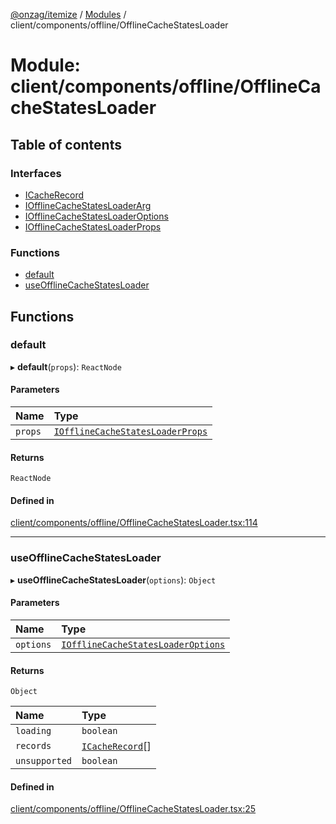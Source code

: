 [@onzag/itemize](../README.md) / [Modules](../modules.md) / client/components/offline/OfflineCacheStatesLoader

# Module: client/components/offline/OfflineCacheStatesLoader

## Table of contents

### Interfaces

- [ICacheRecord](../interfaces/client_components_offline_OfflineCacheStatesLoader.ICacheRecord.md)
- [IOfflineCacheStatesLoaderArg](../interfaces/client_components_offline_OfflineCacheStatesLoader.IOfflineCacheStatesLoaderArg.md)
- [IOfflineCacheStatesLoaderOptions](../interfaces/client_components_offline_OfflineCacheStatesLoader.IOfflineCacheStatesLoaderOptions.md)
- [IOfflineCacheStatesLoaderProps](../interfaces/client_components_offline_OfflineCacheStatesLoader.IOfflineCacheStatesLoaderProps.md)

### Functions

- [default](client_components_offline_OfflineCacheStatesLoader.md#default)
- [useOfflineCacheStatesLoader](client_components_offline_OfflineCacheStatesLoader.md#useofflinecachestatesloader)

## Functions

### default

▸ **default**(`props`): `ReactNode`

#### Parameters

| Name | Type |
| :------ | :------ |
| `props` | [`IOfflineCacheStatesLoaderProps`](../interfaces/client_components_offline_OfflineCacheStatesLoader.IOfflineCacheStatesLoaderProps.md) |

#### Returns

`ReactNode`

#### Defined in

[client/components/offline/OfflineCacheStatesLoader.tsx:114](https://github.com/onzag/itemize/blob/a24376ed/client/components/offline/OfflineCacheStatesLoader.tsx#L114)

___

### useOfflineCacheStatesLoader

▸ **useOfflineCacheStatesLoader**(`options`): `Object`

#### Parameters

| Name | Type |
| :------ | :------ |
| `options` | [`IOfflineCacheStatesLoaderOptions`](../interfaces/client_components_offline_OfflineCacheStatesLoader.IOfflineCacheStatesLoaderOptions.md) |

#### Returns

`Object`

| Name | Type |
| :------ | :------ |
| `loading` | `boolean` |
| `records` | [`ICacheRecord`](../interfaces/client_components_offline_OfflineCacheStatesLoader.ICacheRecord.md)[] |
| `unsupported` | `boolean` |

#### Defined in

[client/components/offline/OfflineCacheStatesLoader.tsx:25](https://github.com/onzag/itemize/blob/a24376ed/client/components/offline/OfflineCacheStatesLoader.tsx#L25)
